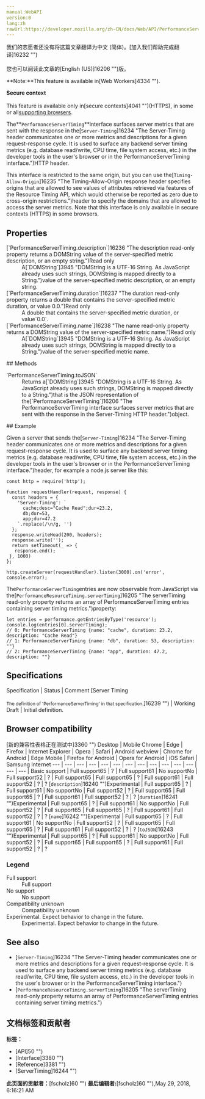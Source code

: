```yaml
---
manual:WebAPI
version:0
lang:zh
rawUrl:https://developer.mozilla.org/zh-CN/docs/Web/API/PerformanceServerTiming
---
```




<bdi>我们的志愿者还没有将这篇文章翻译为<bdi>中文 (简体)</bdi>。[加入我们帮助完成翻译]16232 "")<br></br>您也可以阅读此文章的[English (US)]16206 "")版。</bdi>




**Note:**This feature is available in[Web Workers]4334 "").


**Secure context**<br></br>This feature is available only in[secure contexts]4041 "")(HTTPS), in some or all[supporting browsers](%2999#Browser_compatibility "").





The**`PerformanceServerTiming`**interface surfaces server metrics that are sent with the response in the[`Server-Timing`]16234 "The Server-Timing header communicates one or more metrics and descriptions for a given request-response cycle. It is used to surface any backend server timing metrics (e.g. database read/write, CPU time, file system access, etc.) in the developer tools in the user's browser or in the PerformanceServerTiming interface.")HTTP header.



This interface is restricted to the same origin, but you can use the[`Timing-Allow-Origin`]16235 "The Timing-Allow-Origin response header specifies origins that are allowed to see values of attributes retrieved via features of the Resource Timing API, which would otherwise be reported as zero due to cross-origin restrictions.")header to specify the domains that are allowed to access the server metrics. Note that this interface is only available in secure contexts (HTTPS) in some browsers.


## Properties<a name="Properties"></a>
<dl><dt>[`PerformanceServerTiming.description`]16236 "The description read-only property returns a DOMString value of the server-specified metric description, or an empty string.")Read only</dt><dd>A[`DOMString`]3945 "DOMString is a UTF-16 String. As JavaScript already uses such strings, DOMString is mapped directly to a String.")value of the server-specified metric description, or an empty string.</dd><dt>[`PerformanceServerTiming.duration`]16237 "The duration read-only property returns a double that contains the server-specified metric duration, or value 0.0.")Read only</dt><dd>A double that contains the server-specified metric duration, or value`0.0`.</dd><dt>[`PerformanceServerTiming.name`]16238 "The name read-only property returns a DOMString value of the server-specified metric name.")Read only</dt><dd>A[`DOMString`]3945 "DOMString is a UTF-16 String. As JavaScript already uses such strings, DOMString is mapped directly to a String.")value of the server-specified metric name.</dd></dl>
## Methods<a name="Methods"></a>
<dl><dt>`PerformanceServerTiming.toJSON`</dt><dd>Returns a[`DOMString`]3945 "DOMString is a UTF-16 String. As JavaScript already uses such strings, DOMString is mapped directly to a String.")that is the JSON representation of the[`PerformanceServerTiming`]16206 "The PerformanceServerTiming interface surfaces server metrics that are sent with the response in the Server-Timing HTTP header.")object.</dd></dl>
## Example<a name="Example"></a>


Given a server that sends the[`Server-Timing`]16234 "The Server-Timing header communicates one or more metrics and descriptions for a given request-response cycle. It is used to surface any backend server timing metrics (e.g. database read/write, CPU time, file system access, etc.) in the developer tools in the user's browser or in the PerformanceServerTiming interface.")header, for example a node.js server like this:


```
const http = require('http');

function requestHandler(request, response) {
  const headers = {
    'Server-Timing': `
      cache;desc="Cache Read";dur=23.2,
      db;dur=53,
      app;dur=47.2
    `.replace(/\n/g, '')
  };
  response.writeHead(200, headers);
  response.write('');
  return setTimeout(_ => {
   response.end();
 }, 1000)
};

http.createServer(requestHandler).listen(3000).on('error', console.error);
```


The`PerformanceServerTiming`entries are now observable from JavaScript via the[`PerformanceResourceTiming.serverTiming`]16205 "The serverTiming read-only property returns an array of PerformanceServerTiming entries containing server timing metrics.")property:


```
let entries = performance.getEntriesByType('resource');
console.log(entries[0].serverTiming);
// 0: PerformanceServerTiming {name: "cache", duration: 23.2, description: "Cache Read"}
// 1: PerformanceServerTiming {name: "db", duration: 53, description: ""}
// 2: PerformanceServerTiming {name: "app", duration: 47.2, description: ""}
```

## Specifications<a name="Specifications"></a>
Specification | Status | Comment 
[Server Timing<br></br><small>The definition of &#39;PerformanceServerTiming&#39; in that specification.</small>]16239 "") | Working Draft | Initial definition. 


## Browser compatibility<a name="Browser_compatibility"></a>
[新的兼容性表格正在测试中<i></i>]3360 "")
<abbr>Desktop<i></i></abbr> | <abbr>Mobile<i></i></abbr> 
<abbr>Chrome<i></i></abbr> | <abbr>Edge<i></i></abbr> | <abbr>Firefox<i></i></abbr> | <abbr>Internet Explorer<i></i></abbr> | <abbr>Opera<i></i></abbr> | <abbr>Safari<i></i></abbr> | <abbr>Android webview<i></i></abbr> | <abbr>Chrome for Android<i></i></abbr> | <abbr>Edge Mobile<i></i></abbr> | <abbr>Firefox for Android<i></i></abbr> | <abbr>Opera for Android<i></i></abbr> | <abbr>iOS Safari<i></i></abbr> | <abbr>Samsung Internet<i></i></abbr> 
 ---  |  ---  |  ---  |  ---  |  ---  |  ---  |  ---  |  ---  |  ---  |  ---  |  ---  |  ---  |  ---  |  ---  | 
Basic support | <abbr>Full support</abbr>65 | <abbr>?</abbr> | <abbr>Full support</abbr>61 | <abbr>No support</abbr>No | <abbr>Full support</abbr>52 | <abbr>?</abbr> | <abbr>Full support</abbr>65 | <abbr>Full support</abbr>65 | <abbr>?</abbr> | <abbr>Full support</abbr>61 | <abbr>Full support</abbr>52 | <abbr>?</abbr> | <abbr>?</abbr> 
[`description`]16240 "")<abbr>Experimental<i></i></abbr> | <abbr>Full support</abbr>65 | <abbr>?</abbr> | <abbr>Full support</abbr>61 | <abbr>No support</abbr>No | <abbr>Full support</abbr>52 | <abbr>?</abbr> | <abbr>Full support</abbr>65 | <abbr>Full support</abbr>65 | <abbr>?</abbr> | <abbr>Full support</abbr>61 | <abbr>Full support</abbr>52 | <abbr>?</abbr> | <abbr>?</abbr> 
[`duration`]16241 "")<abbr>Experimental<i></i></abbr> | <abbr>Full support</abbr>65 | <abbr>?</abbr> | <abbr>Full support</abbr>61 | <abbr>No support</abbr>No | <abbr>Full support</abbr>52 | <abbr>?</abbr> | <abbr>Full support</abbr>65 | <abbr>Full support</abbr>65 | <abbr>?</abbr> | <abbr>Full support</abbr>61 | <abbr>Full support</abbr>52 | <abbr>?</abbr> | <abbr>?</abbr> 
[`name`]16242 "")<abbr>Experimental<i></i></abbr> | <abbr>Full support</abbr>65 | <abbr>?</abbr> | <abbr>Full support</abbr>61 | <abbr>No support</abbr>No | <abbr>Full support</abbr>52 | <abbr>?</abbr> | <abbr>Full support</abbr>65 | <abbr>Full support</abbr>65 | <abbr>?</abbr> | <abbr>Full support</abbr>61 | <abbr>Full support</abbr>52 | <abbr>?</abbr> | <abbr>?</abbr> 
[`toJSON`]16243 "")<abbr>Experimental<i></i></abbr> | <abbr>Full support</abbr>65 | <abbr>?</abbr> | <abbr>Full support</abbr>61 | <abbr>No support</abbr>No | <abbr>Full support</abbr>52 | <abbr>?</abbr> | <abbr>Full support</abbr>65 | <abbr>Full support</abbr>65 | <abbr>?</abbr> | <abbr>Full support</abbr>61 | <abbr>Full support</abbr>52 | <abbr>?</abbr> | <abbr>?</abbr> 


### Legend<a name="Legend"></a>
<dl><dt><abbr>Full support</abbr></dt><dd>Full support</dd><dt><abbr>No support</abbr></dt><dd>No support</dd><dt><abbr>Compatibility unknown</abbr></dt><dd>Compatibility unknown</dd><dt><abbr>Experimental. Expect behavior to change in the future.<i></i></abbr></dt><dd>Experimental. Expect behavior to change in the future.</dd></dl>

## See also<a name="See_also"></a>

* [`Server-Timing`]16234 "The Server-Timing header communicates one or more metrics and descriptions for a given request-response cycle. It is used to surface any backend server timing metrics (e.g. database read/write, CPU time, file system access, etc.) in the developer tools in the user's browser or in the PerformanceServerTiming interface.")
* [`PerformanceResourceTiming.serverTiming`]16205 "The serverTiming read-only property returns an array of PerformanceServerTiming entries containing server timing metrics.")



## 文档标签和贡献者
**标签：**
* [API]50 "")
* [Interface]3380 "")
* [Reference]3381 "")
* [ServerTiming]16244 "")

**此页面的贡献者：**[fscholz]60 "")
**最后编辑者:**[fscholz]60 ""),<time>May 29, 2018, 6:16:21 AM</time>



